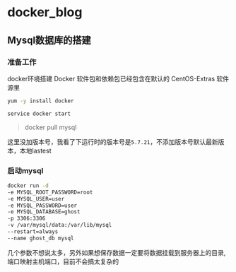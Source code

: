 # docker_blog

    
## Mysql数据库的搭建

### 准备工作

docker环境搭建 Docker 软件包和依赖包已经包含在默认的 CentOS-Extras 软件源里

```sh
yum -y install docker

service docker start
```

> docker pull mysql

这里没加版本号，我看了下运行时的版本号是`5.7.21`，不添加版本号默认最新版本，本地lastest

###  启动mysql

```sh
docker run -d
-e MYSQL_ROOT_PASSWORD=root
-e MYSQL_USER=user
-e MYSQL_PASSWORD=user
-e MYSQL_DATABASE=ghost
-p 3306:3306
-v /var/mysql/data:/var/lib/mysql
--restart=always
--name ghost_db mysql
```

几个参数不想说太多，另外如果想保存数据一定要将数据挂载到服务器上的目录,端口映射主机端口，目前不会搞太复杂的
